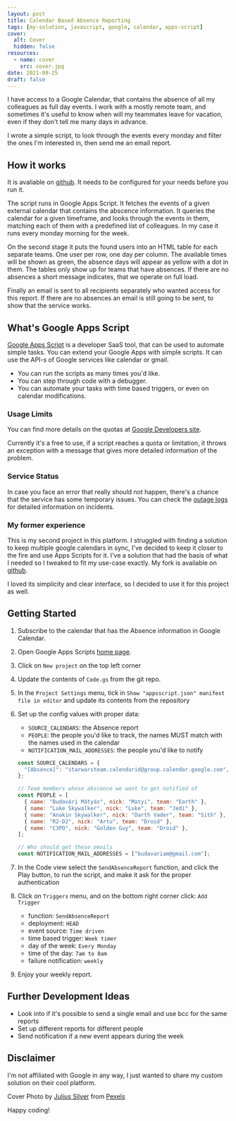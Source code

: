 ```yaml
---
layout: post
title: Calendar Based Absence Reporting
tags: [my-solution, javascript, google, calendar, apps-script]
cover:
  alt: Cover
  hidden: false
resources:
  - name: cover
    src: cover.jpg
date: 2021-09-25
draft: false
---
```


I have access to a Google Calendar, that contains the absence of all my colleagues as full day events.
I work with a mostly remote team, and sometimes it's useful to know when will my teammates leave for vacation,
even if they don't tell me many days in advance.

I wrote a simple script, to look through the events every monday and filter the ones I'm interested in,
then send me an email report.

<!--more-->

## How it works

It is avaliable on [github](https://github.com/budavariam/absence-report).
It needs to be configured for your needs before you run it.

The script runs in Google Apps Script.
It fetches the events of a given external calendar that contains the abscence information.
It queries the calendar for a given timeframe, and looks through the events in them,
matching each of them with a predefined list of colleagues.
In my case it runs every monday morning for the week.

On the second stage it puts the found users into an HTML table for each separate teams.
One user per row, one day per column.
The available times will be shown as green, the absence days will appear as yellow with a dot in them.
The tables only show up for teams that have absences.
If there are no absences a short message indicates, that we operate on full load.

Finally an email is sent to all recipients separately who wanted access for this report.
If there are no absences an email is still going to be sent, to show that the service works.

## What's Google Apps Script

[Google Apps Script](https://script.google.com/) is a developer SaaS tool, that can be used to automate simple tasks.
You can extend your Google Apps with simple scripts.
It can use the API-s of Google services like calendar or gmail.

- You can run the scripts as many times you'd like.
- You can step through code with a debugger.
- You can automate your tasks with time based triggers, or even on calendar modifications.

### Usage Limits

You can find more details on the quotas at [Google Developers site](https://developers.google.com/apps-script/guides/services/quotas).

Currently it's a free to use, if a script reaches a quota or limitation,
it throws an exception with a message that gives more detailed information of the problem.

### Service Status

In case you face an error that really should not happen, there's a chance that the service has some temporary issues.
You can check the [outage logs](https://developers.google.com/apps-script/guides/support/outage-log) for detailed information on incidents.

### My former experience

This is my second project in this platform.
I struggled with finding a solution to keep multiple google calendars in sync, I've decided to keep it closer to the fire and use Apps Scripts for it.
I've a solution that had the basis of what I needed so I tweaked to fit my use-case exactly.
My fork is available on [github](https://github.com/budavariam/sync-multiple-google-calendars).

I loved its simplicity and clear interface, so I decided to use it for this project as well.

## Getting Started

1. Subscribe to the calendar that has the Absence information in Google Calendar.
1. Open Google Apps Scripts [home page](https://script.google.com/u/1/home).
1. Click on `New project` on the top left corner
1. Update the contents of `Code.gs` from the git repo.
1. In the `Project Settings` menu, tick in `Show "appsscript.json" manifest file in editor` and update its contents from the repository
1. Set up the config values with proper data:

   - `SOURCE_CALENDARS`: the Absence report
   - `PEOPLE`: the people you'd like to track, the names MUST match with the names used in the calendar
   - `NOTIFICATION_MAIL_ADDRESSES`: the people you'd like to notify

   ```js
   const SOURCE_CALENDARS = {
     "[Absence]": "starwarsteam.calendarid@group.calendar.google.com",
   };

   // Team members whose abscence we want to get notified of
   const PEOPLE = [
     { name: "Budavári Mátyás", nick: "Matyi", team: "Earth" },
     { name: "Luke Skywalker", nick: "Luke", team: "Jedi" },
     { name: "Anakin Skywalker", nick: "Darth Vader", team: "Sith" },
     { name: "R2-D2", nick: "Artu", team: "Droid" },
     { name: "C3PO", nick: "Golden Guy", team: "Droid" },
   ];

   // Who should get these emails
   const NOTIFICATION_MAIL_ADDRESSES = ["budavariam@gmail.com"];
   ```

1. In the Code view select the `SendAbsenceReport` function, and click the Play button, to run the script, and make it ask for the proper authentication
1. Click on `Triggers` menu, and on the bottom right corner click: `Add Trigger`
   - function: `SendAbsenceReport`
   - deployment: `HEAD`
   - event source: `Time driven`
   - time based trigger: `Week timer`
   - day of the week: `Every Monday`
   - time of the day: `7am to 8am`
   - failure notification: `weekly`
1. Enjoy your weekly report.

## Further Development Ideas

- Look into if it's possible to send a single email and use bcc for the same reports
- Set up different reports for different people
- Send notification if a new event appears during the week

## Disclaimer

I'm not affiliated with Google in any way, I just wanted to share my custom solution on their cool platform.

Cover Photo by [Julius Silver](https://www.pexels.com/@julius-silver-240301) from [Pexels](https://www.pexels.com/photo/cottages-in-the-middle-of-beach-753626/)

Happy coding!
